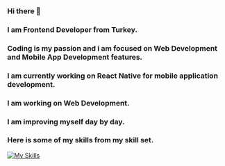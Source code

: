 ### Hi there 👋

### I am Frontend Developer from Turkey.

### Coding is my passion and i am focused on Web Development and Mobile App Development features.

### I am currently working on React Native for mobile application development. 

### I am working on Web Development.

### I am improving myself day by day.

### Here is some of my skills from my skill set.

[![My Skills](https://skillicons.dev/icons?i=js,html,css,bootstrap,babel,express,nodejs,firebase,figma,git,java,react,mongodb,postman,redux)](https://skillicons.dev)


